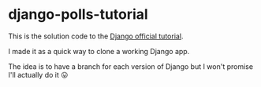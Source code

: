 # django-polls-tutorial

This is the solution code to the [Django official tutorial](https://github.com/Chive/django-poll-app).

I made it as a quick way to clone a working Django app.

The idea is to have a branch for each version of Django but I won't promise I'll actually do it 😛
